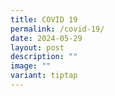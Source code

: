 ```yaml
---
title: COVID 19
permalink: /covid-19/
date: 2024-05-29
layout: post
description: ""
image: ""
variant: tiptap
---
```


